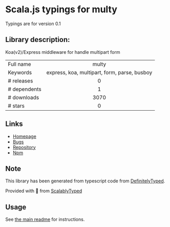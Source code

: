 
# Scala.js typings for multy

Typings are for version 0.1

## Library description:
Koa(v2)/Express middleware for handle multipart form

|                    |                 |
| ------------------ | :-------------: |
| Full name          | multy |
| Keywords           | express, koa, multipart, form, parse, busboy |
| # releases         | 0 |
| # dependents       | 1 |
| # downloads        | 3070 |
| # stars            | 0 |

## Links
- [Homepage](https://github.com/eduardorfs/multy#readme)
- [Bugs](https://github.com/eduardorfs/multy/issues)
- [Repository](https://github.com/eduardorfs/multy)
- [Npm](https://www.npmjs.com/package/multy)
    


## Note
This library has been generated from typescript code from [DefinitelyTyped](https://definitelytyped.org).

Provided with :purple_heart: from [ScalablyTyped](https://github.com/oyvindberg/ScalablyTyped)

## Usage
See [the main readme](../../readme.md) for instructions.


